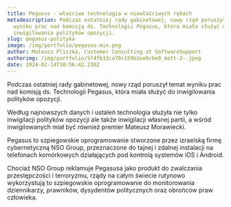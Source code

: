```yaml
---
title: Pegasus - właściwa technologia w niewłaściwych rękach
metadescription: Podczas ostatniej rady gabinetowej, nowy rząd poruszył temat
  wyniku prac nad komisją ds. Technologii Pegasus, która miała służyć do
  inwigilowania polityków opozycji.
slug: pegasus-polityka
image: /img/portfolio/pegasus-min.png
author: Mateusz Pliszka, Customer Consulting at SoftwareSupport
authorimg: /img/portfolio/5f4fb33ce70c159b2ee6c6e9_matt-2-.jpeg
date: 2024-02-14T10:56:42.230Z
---
```

Podczas ostatniej rady gabinetowej, nowy rząd poruszył temat wyniku prac nad komisją ds. Technologii Pegasus, która miała służyć do inwigilowania polityków opozycji.

Według najnowszych danych i ustaleń technologia służyła nie tylko inwigilacji polityków opozycji ale także inwigilacji własnej partii, a wśród inwigilowanych miał być również premier Mateusz Morawiecki.

Pegasus to szpiegowskie oprogramowanie stworzone przez izraelską firmę cybernetyczną NSO Group, przeznaczone do tajnej i zdalnej instalacji na telefonach komórkowych działających pod kontrolą systemów iOS i Android. 

Chociaż NSO Group reklamuje Pegasusa jako produkt do zwalczania przestępczości i terroryzmu, rządy na całym świecie rutynowo wykorzystują to szpiegowskie oprogramowanie do monitorowania dziennikarzy, prawników, dysydentów politycznych oraz obrońców praw człowieka.